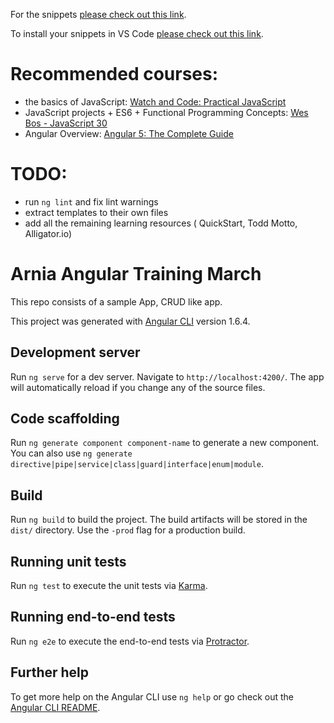 For the snippets [please check out this link](https://gist.github.com/nechita/119703b64b6e0528afe3d78692f5c0dc).

To install your snippets in VS Code [please check out this link](https://code.visualstudio.com/docs/editor/userdefinedsnippets#_creating-your-own-snippets).

# Recommended courses:
- the basics of JavaScript: [Watch and Code: Practical JavaScript](https://watchandcode.com/)
- JavaScript projects + ES6 + Functional Programming Concepts: [Wes Bos - JavaScript 30](https://javascript30.com/)
- Angular Overview: [Angular 5: The Complete Guide](https://www.udemy.com/the-complete-guide-to-angular-2/)

# TODO:

- run `ng lint` and fix lint warnings
- extract templates to their own files
- add all the remaining learning resources ( QuickStart, Todd Motto, Alligator.io)

# Arnia Angular Training March

This repo consists of a sample App, CRUD like app.

This project was generated with [Angular CLI](https://github.com/angular/angular-cli) version 1.6.4.

## Development server

Run `ng serve` for a dev server. Navigate to `http://localhost:4200/`. The app will automatically reload if you change any of the source files.

## Code scaffolding

Run `ng generate component component-name` to generate a new component. You can also use `ng generate directive|pipe|service|class|guard|interface|enum|module`.

## Build

Run `ng build` to build the project. The build artifacts will be stored in the `dist/` directory. Use the `-prod` flag for a production build.

## Running unit tests

Run `ng test` to execute the unit tests via [Karma](https://karma-runner.github.io).

## Running end-to-end tests

Run `ng e2e` to execute the end-to-end tests via [Protractor](http://www.protractortest.org/).

## Further help

To get more help on the Angular CLI use `ng help` or go check out the [Angular CLI README](https://github.com/angular/angular-cli/blob/master/README.md).
